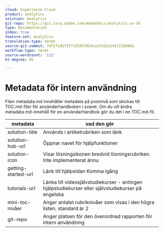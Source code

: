 ```yaml
---
cloud: Experience Cloud
product: analytics
solution: Analytics
git-repo: https://git.corp.adobe.com/AdobeDocs/analytics.sv-SE
type: Documentation
index: true
feature-set: Analytics
translation-type: tm+mt
source-git-commit: 7df2f1d5f5f7135557924cac53d2a145f22b600a
workflow-type: tm+mt
source-wordcount: '112'
ht-degree: 0%

---
```



# Metadata för intern användning

Filen metadata.md innehåller metadata på postnivå som skickas till TOC.md-filer för användarhandboken i svaret. Om du vill ändra metadata.md-innehåll för en användarhandbok gör du det i en TOC.md-fil.

| metadata | vad den gör |
|--- |--- |
| solution-title | Används i artikelrubriken som länk |
| solution-hub-url | Öppnar navet för hjälpfunktioner |
| solution-icon | Visar lösningsikonen bredvid lösningsrubriken. Inte implementerat ännu |
| getting-started-url | Länk till hjälpsidan Komma igång |
| tutorials-url | Länka till videosjälvstudiekurser - antingen hjälpstudiekurser eller självstudiekurser på engelska |
| mini-toc-nivåer | Anger antalet rubriknivåer som visas i den högra listen. standard är 2 |
| git-repo | Anger platsen för den överordnad rapporten för intern användning |
